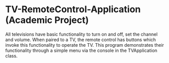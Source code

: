# TV-RemoteControl-Application (Academic Project)
All televisions have basic functionality to turn on and off, set the channel and volume. When paired
to a TV, the remote control has buttons which invoke this functionality to operate the TV.
This program demonstrates their functionality through a simple menu via the console in the TVApplication 
class.
